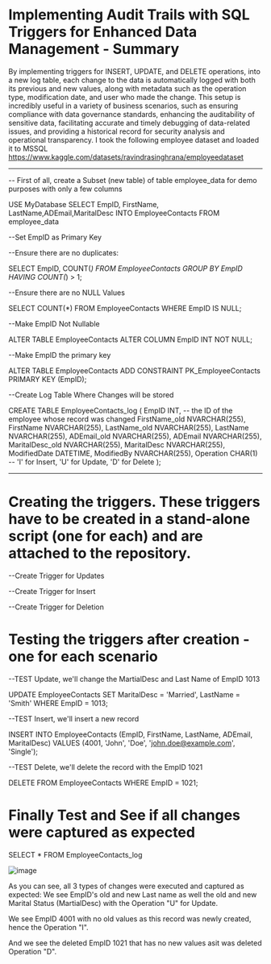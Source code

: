 # Implementing Audit Trails with SQL Triggers for Enhanced Data Management - Summary
By implementing triggers for INSERT, UPDATE, and DELETE operations, into a new log table, each change to the data is automatically logged with both its previous and new values, along with metadata such as the operation type, modification date, and user who made the change. This setup is incredibly useful in a variety of business scenarios, such as ensuring compliance with data governance standards, enhancing the auditability of sensitive data, facilitating accurate and timely debugging of data-related issues, and providing a historical record for security analysis and operational transparency.
I took the following employee dataset and loaded it to MSSQL https://www.kaggle.com/datasets/ravindrasinghrana/employeedataset


--------------------------------------------
-- First of all, create a Subset (new table) of table employee_data for demo purposes with only a few columns

USE MyDatabase
SELECT EmpID, FirstName, LastName,ADEmail,MaritalDesc
INTO EmployeeContacts
FROM employee_data

--Set EmpID as Primary Key

--Ensure there are no duplicates:

SELECT EmpID, COUNT(*)
FROM EmployeeContacts
GROUP BY EmpID
HAVING COUNT(*) > 1;

--Ensure there are no NULL Values

SELECT COUNT(*)
FROM EmployeeContacts
WHERE EmpID IS NULL;

--Make EmpID Not Nullable

ALTER TABLE EmployeeContacts
ALTER COLUMN EmpID INT NOT NULL;

--Make EmpID the primary key

ALTER TABLE EmployeeContacts
ADD CONSTRAINT PK_EmployeeContacts PRIMARY KEY (EmpID);

--Create Log Table Where Changes will be stored

CREATE TABLE EmployeeContacts_log (
    EmpID INT, -- the ID of the employee whose record was changed
    FirstName_old NVARCHAR(255),
    FirstName NVARCHAR(255),
    LastName_old NVARCHAR(255),
    LastName NVARCHAR(255),
    ADEmail_old NVARCHAR(255),
    ADEmail NVARCHAR(255),
    MaritalDesc_old NVARCHAR(255),
    MaritalDesc NVARCHAR(255),
    ModifiedDate DATETIME,
    ModifiedBy NVARCHAR(255),
    Operation CHAR(1) -- 'I' for Insert, 'U' for Update, 'D' for Delete
);

 ------------------------------------------------------ 
#  Creating the triggers. These triggers have to be created in a stand-alone script (one for each) and are attached to the repository. 

--Create Trigger for Updates 

--Create Trigger for Insert

--Create Trigger for Deletion

# Testing the triggers after creation - one for each scenario

--TEST Update, we'll change the MartialDesc and Last Name of EmpID 1013

UPDATE EmployeeContacts
SET MaritalDesc = 'Married', LastName = 'Smith'
WHERE EmpID = 1013;

--TEST Insert, we'll insert a new record

INSERT INTO EmployeeContacts (EmpID, FirstName, LastName, ADEmail, MaritalDesc)
VALUES (4001, 'John', 'Doe', 'john.doe@example.com', 'Single');

--TEST Delete, we'll delete the record with the EmpID 1021

DELETE FROM EmployeeContacts
WHERE EmpID = 1021;

# Finally Test and See if all changes were captured as expected

SELECT * FROM EmployeeContacts_log

![image](https://github.com/Databatesbln/creating_sql_change_log/assets/73246189/b85e01e3-8ba9-4a53-9980-f16cc6f37e79)

As you can see, all 3 types of changes were executed and captured as expected:
We see EmpID's old and new Last name as well the old and new Marital Status (MartialDesc) with the Operation "U" for Update. 

We see EmpID 4001 with no old values as this record was newly created, hence the Operation "I". 

And we see the deleted EmpID 1021 that has no new values asit was deleted Operation "D". 




